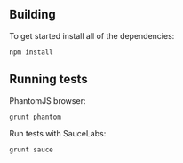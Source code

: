 Building
--------

To get started install all of the dependencies:

    npm install

Running tests
-------
PhantomJS browser:

    grunt phantom

Run tests with SauceLabs:

    grunt sauce